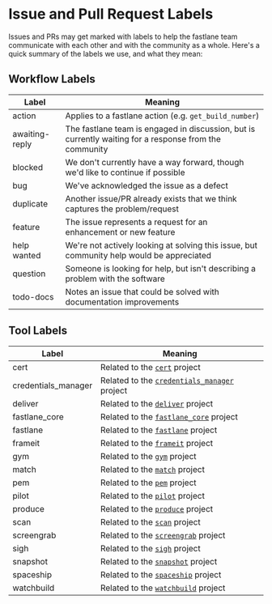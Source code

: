 # Issue and Pull Request Labels

Issues and PRs may get marked with labels to help the fastlane team communicate with each other and with the community as a whole. Here's a quick summary of the labels we use, and what they mean:

## Workflow Labels

| Label | Meaning|
| ----- | ------ |
| action | Applies to a fastlane action (e.g. `get_build_number`) |
| awaiting-reply | The fastlane team is engaged in discussion, but is currently waiting for a response from the community |
| blocked | We don't currently have a way forward, though we'd like to continue if possible |
| bug | We've acknowledged the issue as a defect |
| duplicate | Another issue/PR already exists that we think captures the problem/request |
| feature | The issue represents a request for an enhancement or new feature |
| help wanted | We're not actively looking at solving this issue, but community help would be appreciated |
| question | Someone is looking for help, but isn't describing a problem with the software |
| todo-docs | Notes an issue that could be solved with documentation improvements |

## Tool Labels

| Label | Meaning|
| ----- | ------ |
| cert | Related to the [`cert`](https://github.com/fastlane/fastlane/tree/master/cert) project |
| credentials_manager | Related to the [`credentials_manager`](https://github.com/fastlane/fastlane/tree/master/credentials_manager) project |
| deliver | Related to the [`deliver`](https://github.com/fastlane/fastlane/tree/master/deliver) project |
| fastlane_core | Related to the [`fastlane_core`](https://github.com/fastlane/fastlane/tree/master/fastlane_core) project |
| fastlane | Related to the [`fastlane`](https://github.com/fastlane/fastlane/tree/master/fastlane) project |
| frameit | Related to the [`frameit`](https://github.com/fastlane/fastlane/tree/master/frameit) project |
| gym | Related to the [`gym`](https://github.com/fastlane/fastlane/tree/master/gym) project |
| match | Related to the [`match`](https://github.com/fastlane/fastlane/tree/master/match) project |
| pem | Related to the [`pem`](https://github.com/fastlane/fastlane/tree/master/pem) project |
| pilot | Related to the [`pilot`](https://github.com/fastlane/fastlane/tree/master/pilot) project |
| produce | Related to the [`produce`](https://github.com/fastlane/fastlane/tree/master/produce) project |
| scan | Related to the [`scan`](https://github.com/fastlane/fastlane/tree/master/scan) project |
| screengrab | Related to the [`screengrab`](https://github.com/fastlane/fastlane/tree/master/screengrab) project |
| sigh | Related to the [`sigh`](https://github.com/fastlane/fastlane/tree/master/sigh) project |
| snapshot | Related to the [`snapshot`](https://github.com/fastlane/fastlane/tree/master/snapshot) project |
| spaceship | Related to the [`spaceship`](https://github.com/fastlane/fastlane/tree/master/spaceship) project |
| watchbuild | Related to the [`watchbuild`](https://github.com/fastlane/fastlane/tree/master/watchbuild) project |
